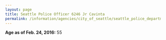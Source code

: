 ```yaml
---
layout: page
title: Seattle Police Officer 6246 Jr Cavinta
permalink: /information/agencies/city_of_seattle/seattle_police_department/copbook/6246/
---
```


**Age as of Feb. 24, 2016:** 55

